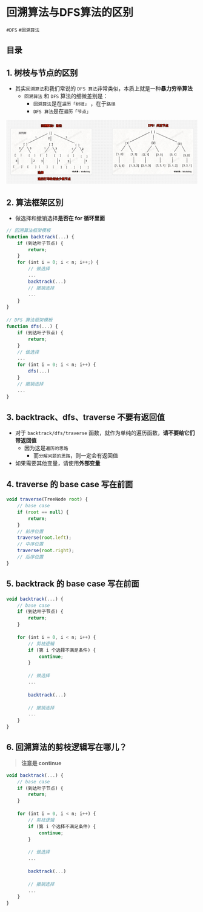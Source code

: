 
# 回溯算法与DFS算法的区别

`#DFS` `#回溯算法` 


## 目录
<!-- toc -->
 ## 1. 树枝与节点的区别 

- 其实`回溯算法`和我们常说的 `DFS 算法`非常类似，本质上就是一种**暴力穷举算法**
	- `回溯算法` 和 `DFS` 算法的细微差别是：
		- `回溯算法`是在`遍历「树枝」` ，在于`路径`
		- `DFS 算法`是在`遍历「节点」`

![图片&文件](./files/20241113.png)

## 2. 算法框架区别

- 做选择和撤销选择**是否在 for 循环里面**

```javascript hl:1,15
// 回溯算法框架模板
function backtrack(...) {
    if (到达叶子节点) {
        return;
    }
    for (int i = 0; i < n; i++;) {
        // 做选择
        ...
        backtrack(...)
        // 撤销选择
        ...
    }
}

// DFS 算法框架模板
function dfs(...) {
    if (到达叶子节点) {
        return;
    }
    // 做选择
    ...
    for (int i = 0; i < n; i++) {
        dfs(...)
    }
    // 撤销选择
    ...
}

```

## 3. backtrack、dfs、traverse **不要有返回值**

- 对于 `backtrack/dfs/traverse` 函数，就作为单纯的遍历函数，**请不要给它们带返回值**
	- 因为这是`遍历的思路`
		- 而`分解问题的思路`，则一定会有返回值
- 如果需要其他变量，请使用**外部变量**

## 4. traverse 的 base case **写在前面**

```javascript hl:2,14
void traverse(TreeNode root) {
    // base case
    if (root == null) {
        return;
    }
    // 前序位置
    traverse(root.left);
    // 中序位置
    traverse(root.right);
    // 后序位置
}

```

## 5. backtrack 的 base case **写在前面**

```javascript
void backtrack(...) {
    // base case
    if (到达叶子节点) {
        return;
    }

    for (int i = 0, i < n; i++) {
        // 剪枝逻辑
        if (第 i 个选择不满足条件) {
            continue;
        }

        // 做选择
        ...

        backtrack(...)

        // 撤销选择
        ...
    }
}
```

## 6. 回溯算法的**剪枝逻辑**写在哪儿？

>  **注意是 continue**

```javascript hl:8,9
void backtrack(...) {
    // base case
    if (到达叶子节点) {
        return;
    }

    for (int i = 0, i < n; i++) {
        // 剪枝逻辑
        if (第 i 个选择不满足条件) {
            continue;
        }

        // 做选择
        ...

        backtrack(...)

        // 撤销选择
        ...
    }
}
```

